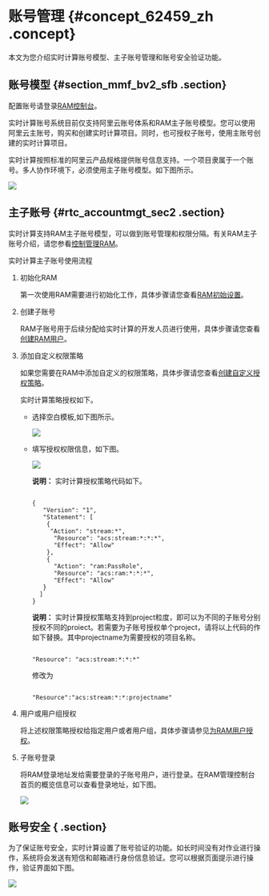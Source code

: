 # 账号管理 {#concept_62459_zh .concept}

本文为您介绍实时计算账号模型、主子账号管理和账号安全验证功能。

## 账号模型 {#section_mmf_bv2_sfb .section}

配置账号请登录[RAM控制台](https://ram.console.aliyun.com/)。

实时计算账号系统目前仅支持阿里云账号体系和RAM主子账号模型。您可以使用阿里云主账号，购买和创建实时计算项目。同时，也可授权子账号，使用主账号创建的实时计算项目。

实时计算按照标准的阿里云产品规格提供账号信息支持。一个项目隶属于一个账号。多人协作环境下，必须使用主子账号模型。如下图所示。

![](http://static-aliyun-doc.oss-cn-hangzhou.aliyuncs.com/assets/img/40813/155410556733119_zh-CN.png)

## 主子账号 {#rtc_accountmgt_sec2 .section}

实时计算支持RAM主子账号模型，可以做到账号管理和权限分隔。有关RAM主子账号介绍，请您参看[控制管理RAM](https://help.aliyun.com/product/28625.html)。

实时计算主子账号使用流程

1.  初始化RAM

    第一次使用RAM需要进行初始化工作，具体步骤请您查看[RAM初始设置](https://help.aliyun.com/document_detail/ram/quick-start/setting-ram.html)。

2.  创建子账号

    RAM子账号用于后续分配给实时计算的开发人员进行使用，具体步骤请您查看[创建RAM用户](https://help.aliyun.com/document_detail/ram/quick-start/create-login-user.html)。

3.  添加自定义权限策略

    如果您需要在RAM中添加自定义的权限策略，具体步骤请您查看[创建自定义授权策略](https://help.aliyun.com/document_detail/ram/quick-start/create-customerized-policy.html)。

    实时计算策略授权如下。

    -   选择空白模板,如下图所示。

        ![](http://static-aliyun-doc.oss-cn-hangzhou.aliyuncs.com/assets/img/40813/155410556730608_zh-CN.png)

    -   填写授权权限信息，如下图。

        ![](http://static-aliyun-doc.oss-cn-hangzhou.aliyuncs.com/assets/img/40813/155410556730609_zh-CN.png)

        **说明：** 实时计算授权策略代码如下。

        ```language-json
        
        {    
           "Version": "1",
           "Statement": [
            { 
             "Action": "stream:*", 
              "Resource": "acs:stream:*:*:*", 
              "Effect": "Allow"
            }, 
            { 
              "Action": "ram:PassRole",
              "Resource": "acs:ram:*:*:*",
              "Effect": "Allow" 
           } 
          ] 
        }
        
        ```

        **说明：** 实时计算授权策略支持到project粒度，即可以为不同的子账号分别授权不同的proiect。若需要为子账号授权单个project，请将以上代码的作如下替换。其中projectname为需要授权的项目名称。

        ```
        
        "Resource": "acs:stream:*:*:*"
        
        ```

        修改为

        ```
        
        "Resource":"acs:stream:*:*:projectname"
        
        ```

4.  用户或用户组授权

    将上述权限策略授权给指定用户或者用户组，具体步骤请参见[为RAM用户授权](https://help.aliyun.com/document_detail/ram/quick-start/grant-user-permission.html)。

5.  子账号登录

    将RAM登录地址发给需要登录的子账号用户，进行登录。在RAM管理控制台首页的概览信息可以查看登录地址，如下图。

    ![](http://static-aliyun-doc.oss-cn-hangzhou.aliyuncs.com/assets/img/40813/155410556730610_zh-CN.png)


## 账号安全 { .section}

为了保证账号安全，实时计算设置了账号验证的功能。如长时间没有对作业进行操作，系统将会发送有短信和邮箱进行身份信息验证。您可以根据页面提示进行操作，验证界面如下图。

![](http://static-aliyun-doc.oss-cn-hangzhou.aliyuncs.com/assets/img/40813/155410556730611_zh-CN.png)

